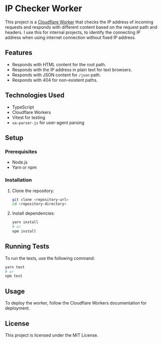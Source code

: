 # IP Checker Worker

This project is a [Cloudflare Worker](https://developers.cloudflare.com/workers/) that checks the IP address of incoming requests and responds with different content based on the request path and headers.  I use this for internal projects, to identify the connecting IP address when using internet connection without fixed IP address.

## Features

- Responds with HTML content for the root path.
- Responds with the IP address in plain text for text browsers.
- Responds with JSON content for `/json` path.
- Responds with 404 for non-existent paths.

## Technologies Used

- TypeScript
- Cloudflare Workers
- Vitest for testing
- `ua-parser-js` for user-agent parsing

## Setup

### Prerequisites

- Node.js
- Yarn or npm

### Installation

1. Clone the repository:
    ```sh
    git clone <repository-url>
    cd <repository-directory>
    ```

2. Install dependencies:
    ```sh
    yarn install
    # or
    npm install
    ```

## Running Tests

To run the tests, use the following command:
```sh
yarn test
# or
npm test
```

## Usage

To deploy the worker, follow the Cloudflare Workers documentation for deployment.

## License
This project is licensed under the MIT License.
